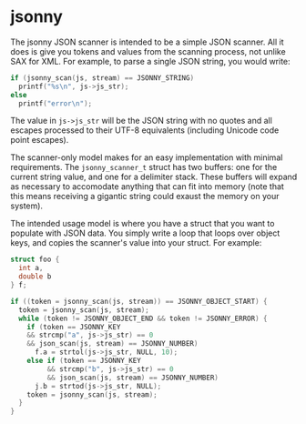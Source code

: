jsonny
======

The jsonny JSON scanner is intended to be a simple JSON scanner.  All it
does is give you tokens and values from the scanning process, not unlike
SAX for XML. For example, to parse a single JSON string, you would write:

```C
if (jsonny_scan(js, stream) == JSONNY_STRING)
  printf("%s\n", js->js_str);
else
  printf("error\n");
```

The value in `js->js_str` will be the JSON string with no quotes and all
escapes processed to their UTF-8 equivalents (including Unicode code point
escapes).

The scanner-only model makes for an easy implementation with minimal
requirements. The `jsonny_scanner_t` struct has two buffers: one for the
current string value, and one for a delimiter stack. These buffers will
expand as necessary to accomodate anything that can fit into memory (note
that this means receiving a gigantic string could exaust the memory on
your system).

The intended usage model is where you have a struct that you want to
populate with JSON data. You simply write a loop that loops over object
keys, and copies the scanner's value into your struct. For example:

```C
struct foo {
  int a,
  double b
} f;

if ((token = jsonny_scan(js, stream)) == JSONNY_OBJECT_START) {
  token = jsonny_scan(js, stream);
  while (token != JSONNY_OBJECT_END && token != JSONNY_ERROR) {
    if (token == JSONNY_KEY
	&& strcmp("a", js->js_str) == 0
	&& json_scan(js, stream) == JSONNY_NUMBER)
      f.a = strtol(js->js_str, NULL, 10);
    else if (token == JSONNY_KEY
	     && strcmp("b", js->js_str) == 0
	     && json_scan(js, stream) == JSONNY_NUMBER)
      j.b = strtod(js->js_str, NULL);
    token = jsonny_scan(js, stream);
  }
}
```
